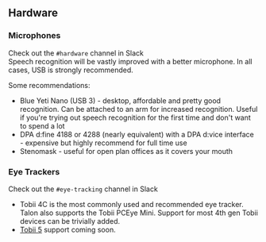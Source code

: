 ## Hardware

### Microphones
Check out the `#hardware` channel in Slack    
Speech recognition will be vastly improved with a better microphone. In all cases, USB is strongly recommended.  

Some recommendations:

  * Blue Yeti Nano (USB 3) - desktop, affordable and pretty good recognition. Can be attached to an arm for increased recognition. Useful if you're trying out speech recognition for the first time and don't want to spend a lot
  * DPA d:fine 4188 or 4288 (nearly equivalent) with a DPA d:vice interface - expensive but highly recommend for full time use
  * Stenomask - useful for open plan offices as it covers your mouth

### Eye Trackers
Check out the `#eye-tracking` channel in Slack  
  * Tobii 4C is the most commonly used and recommended eye tracker. Talon also supports the Tobii PCEye Mini. Support for most 4th gen Tobii devices can be trivially added. 
  * [Tobii 5](https://gaming.tobii.com/product/eye-tracker-5/) support coming soon.
